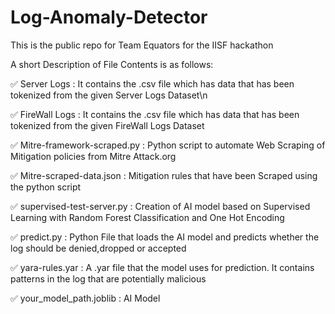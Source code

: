 # Log-Anomaly-Detector
This is the public repo for Team Equators for the IISF hackathon

A short Description of File Contents is as follows:

✅ Server Logs : It contains the .csv file which has data that has been tokenized from the given Server Logs Dataset\n

✅ FireWall Logs : It contains the .csv file which has data that has been tokenized from the given FireWall Logs Dataset

✅ Mitre-framework-scraped.py : Python script to automate Web Scraping of Mitigation policies from Mitre Attack.org

✅ Mitre-scraped-data.json : Mitigation rules that have been Scraped using the python script

✅ supervised-test-server.py : Creation of AI model based on Supervised Learning with Random Forest Classification and One Hot Encoding

✅ predict.py : Python File that loads the AI model and predicts whether the log should be denied,dropped or accepted

✅ yara-rules.yar : A .yar file that the model uses for prediction. It contains patterns in the log that are potentially malicious

✅ your_model_path.joblib : AI Model 
